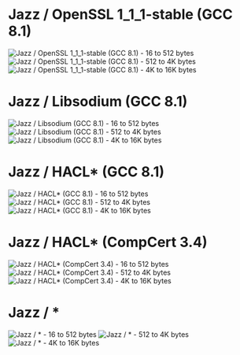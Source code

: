 # Jazz / OpenSSL 1_1_1-stable (GCC 8.1)
![Jazz / OpenSSL 1_1_1-stable (GCC 8.1) - 16 to 512 bytes](https://github.com/tfaoliveira/libjc/blob/master/bench/results/poly1305/poly1305_cycles_(jazz%7Copenssl)_16_512.svg)
![Jazz / OpenSSL 1_1_1-stable (GCC 8.1) - 512 to 4K bytes](https://github.com/tfaoliveira/libjc/blob/master/bench/results/poly1305/poly1305_cycles_(jazz%7Copenssl)_512_4096.svg)
![Jazz / OpenSSL 1_1_1-stable (GCC 8.1) - 4K to 16K bytes](https://github.com/tfaoliveira/libjc/blob/master/bench/results/poly1305/poly1305_cycles_(jazz%7Copenssl)_4096_16384.svg)



# Jazz / Libsodium (GCC 8.1)
![Jazz / Libsodium (GCC 8.1) - 16 to 512 bytes](https://github.com/tfaoliveira/libjc/blob/master/bench/results/poly1305/poly1305_cycles_(jazz%7Clibsodium)_16_512.svg)
![Jazz / Libsodium (GCC 8.1) - 512 to 4K bytes](https://github.com/tfaoliveira/libjc/blob/master/bench/results/poly1305/poly1305_cycles_(jazz%7Clibsodium)_512_4096.svg)
![Jazz / Libsodium (GCC 8.1) - 4K to 16K bytes](https://github.com/tfaoliveira/libjc/blob/master/bench/results/poly1305/poly1305_cycles_(jazz%7Clibsodium)_4096_16384.svg)



# Jazz / HACL* (GCC 8.1)
![Jazz / HACL* (GCC 8.1) - 16 to 512 bytes](https://github.com/tfaoliveira/libjc/blob/master/bench/results/poly1305/poly1305_cycles_(jazz%7Chacl_star_gcc)_16_512.svg)
![Jazz / HACL* (GCC 8.1) - 512 to 4K bytes](https://github.com/tfaoliveira/libjc/blob/master/bench/results/poly1305/poly1305_cycles_(jazz%7Chacl_star_gcc)_512_4096.svg)
![Jazz / HACL* (GCC 8.1) - 4K to 16K bytes](https://github.com/tfaoliveira/libjc/blob/master/bench/results/poly1305/poly1305_cycles_(jazz%7Chacl_star_gcc)_4096_16384.svg)



# Jazz / HACL* (CompCert 3.4)
![Jazz / HACL* (CompCert 3.4) - 16 to 512 bytes](https://github.com/tfaoliveira/libjc/blob/master/bench/results/poly1305/poly1305_cycles_(jazz%7Chacl_star_compcert)_16_512.svg)
![Jazz / HACL* (CompCert 3.4) - 512 to 4K bytes](https://github.com/tfaoliveira/libjc/blob/master/bench/results/poly1305/poly1305_cycles_(jazz%7Chacl_star_compcert)_512_4096.svg)
![Jazz / HACL* (CompCert 3.4) - 4K to 16K bytes](https://github.com/tfaoliveira/libjc/blob/master/bench/results/poly1305/poly1305_cycles_(jazz%7Chacl_star_compcert)_4096_16384.svg)



# Jazz / *
![Jazz / * - 16 to 512 bytes](https://github.com/tfaoliveira/libjc/blob/master/bench/results/poly1305/poly1305_cycles__16_512.svg)
![Jazz / * - 512 to 4K bytes](https://github.com/tfaoliveira/libjc/blob/master/bench/results/poly1305/poly1305_cycles__512_4096.svg)
![Jazz / * - 4K to 16K bytes](https://github.com/tfaoliveira/libjc/blob/master/bench/results/poly1305/poly1305_cycles__4096_16384.svg)




